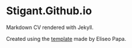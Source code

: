 # Stigant.Github.io

Markdown CV rendered with Jekyll. 

Created using the [template](https://github.com/elipapa/markdown-cv) made by Eliseo Papa. 


